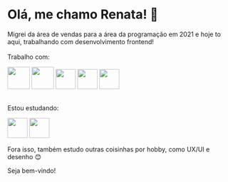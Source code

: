 # Olá, me chamo Renata! 👋

Migrei da área de vendas para a área da programação em 2021 e hoje to aqui, trabalhando com desenvolvimento frontend!
<br>
<br>
Trabalho com:

<img src="https://cdn.jsdelivr.net/gh/devicons/devicon/icons/html5/html5-original-wordmark.svg" width='50px' /> <img src="https://cdn.jsdelivr.net/gh/devicons/devicon/icons/css3/css3-original-wordmark.svg" width='50px' /> <img src="https://cdn.jsdelivr.net/gh/devicons/devicon/icons/javascript/javascript-original.svg" width='45px' />
<img src="https://cdn.jsdelivr.net/gh/devicons/devicon/icons/react/react-original.svg" width='45px' /> <img src="https://cdn.jsdelivr.net/gh/devicons/devicon/icons/figma/figma-original.svg" width='45px' />
          
<br>
Estou estudando:

<img src="https://cdn.jsdelivr.net/gh/devicons/devicon/icons/typescript/typescript-original.svg" width='45px' /> <img src="https://cdn.jsdelivr.net/gh/devicons/devicon/icons/nextjs/nextjs-original.svg" width='45px' />
          
Fora isso, também estudo outras coisinhas por hobby, como UX/UI e desenho 😊

Seja bem-vindo!
